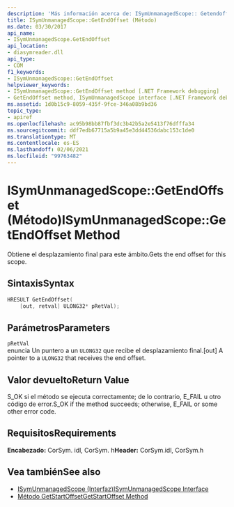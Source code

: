 ```yaml
---
description: 'Más información acerca de: ISymUnmanagedScope:: Getendoffset ((método)'
title: ISymUnmanagedScope::GetEndOffset (Método)
ms.date: 03/30/2017
api_name:
- ISymUnmanagedScope.GetEndOffset
api_location:
- diasymreader.dll
api_type:
- COM
f1_keywords:
- ISymUnmanagedScope::GetEndOffset
helpviewer_keywords:
- ISymUnmanagedScope::GetEndOffset method [.NET Framework debugging]
- GetEndOffset method, ISymUnmanagedScope interface [.NET Framework debugging]
ms.assetid: 1d0b15c9-8059-435f-9fce-346a08b9bd36
topic_type:
- apiref
ms.openlocfilehash: ac95b98bb87fbf3dc3b42b5a2e5413f76dfffa34
ms.sourcegitcommit: ddf7edb67715a5b9a45e3dd44536dabc153c1de0
ms.translationtype: MT
ms.contentlocale: es-ES
ms.lasthandoff: 02/06/2021
ms.locfileid: "99763482"
---
```

# <a name="isymunmanagedscopegetendoffset-method"></a><span data-ttu-id="9ded9-103">ISymUnmanagedScope::GetEndOffset (Método)</span><span class="sxs-lookup"><span data-stu-id="9ded9-103">ISymUnmanagedScope::GetEndOffset Method</span></span>

<span data-ttu-id="9ded9-104">Obtiene el desplazamiento final para este ámbito.</span><span class="sxs-lookup"><span data-stu-id="9ded9-104">Gets the end offset for this scope.</span></span>  
  
## <a name="syntax"></a><span data-ttu-id="9ded9-105">Sintaxis</span><span class="sxs-lookup"><span data-stu-id="9ded9-105">Syntax</span></span>  
  
```cpp  
HRESULT GetEndOffset(  
    [out, retval] ULONG32* pRetVal);  
```  
  
## <a name="parameters"></a><span data-ttu-id="9ded9-106">Parámetros</span><span class="sxs-lookup"><span data-stu-id="9ded9-106">Parameters</span></span>  

 `pRetVal`  
 <span data-ttu-id="9ded9-107">enuncia Un puntero a un `ULONG32` que recibe el desplazamiento final.</span><span class="sxs-lookup"><span data-stu-id="9ded9-107">[out] A pointer to a `ULONG32` that receives the end offset.</span></span>  
  
## <a name="return-value"></a><span data-ttu-id="9ded9-108">Valor devuelto</span><span class="sxs-lookup"><span data-stu-id="9ded9-108">Return Value</span></span>  

 <span data-ttu-id="9ded9-109">S_OK si el método se ejecuta correctamente; de lo contrario, E_FAIL u otro código de error.</span><span class="sxs-lookup"><span data-stu-id="9ded9-109">S_OK if the method succeeds; otherwise, E_FAIL or some other error code.</span></span>  
  
## <a name="requirements"></a><span data-ttu-id="9ded9-110">Requisitos</span><span class="sxs-lookup"><span data-stu-id="9ded9-110">Requirements</span></span>  

 <span data-ttu-id="9ded9-111">**Encabezado:** CorSym. idl, CorSym. h</span><span class="sxs-lookup"><span data-stu-id="9ded9-111">**Header:** CorSym.idl, CorSym.h</span></span>  
  
## <a name="see-also"></a><span data-ttu-id="9ded9-112">Vea también</span><span class="sxs-lookup"><span data-stu-id="9ded9-112">See also</span></span>

- [<span data-ttu-id="9ded9-113">ISymUnmanagedScope (Interfaz)</span><span class="sxs-lookup"><span data-stu-id="9ded9-113">ISymUnmanagedScope Interface</span></span>](isymunmanagedscope-interface.md)
- [<span data-ttu-id="9ded9-114">Método GetStartOffset</span><span class="sxs-lookup"><span data-stu-id="9ded9-114">GetStartOffset Method</span></span>](isymunmanagedscope-getstartoffset-method.md)
